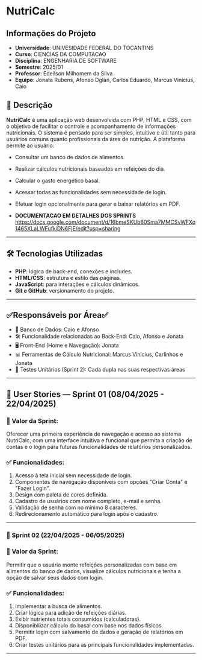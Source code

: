 # NutriCalc

## Informações do Projeto

- **Universidade**: UNIVESIDADE FEDERAL DO TOCANTINS
- **Curso**: CIENCIAS DA COMPUTACAO
- **Disciplina**: ENGENHARIA DE SOFTWARE
- **Semestre**: 2025/01
- **Professor**: Edeilson Milhomem da Silva
- **Equipe**: Jonata Rubens, Afonso Dglan, Carlos Eduardo, Marcus Vinicius, Caio

## 🧾 Descrição

**NutriCalc** é uma aplicação web desenvolvida com PHP, HTML e CSS, com o objetivo de facilitar o controle e acompanhamento de informações nutricionais. O sistema é pensado para ser simples, intuitivo e útil tanto para usuários comuns quanto profissionais da área de nutrição. A plataforma permite ao usuário:

- Consultar um banco de dados de alimentos.
- Realizar cálculos nutricionais baseados em refeições do dia.
- Calcular o gasto energético basal.
- Acessar todas as funcionalidades sem necessidade de login.
- Efetuar login opcionalmente para gerar e baixar relatórios em PDF.

- **DOCUMENTACAO EM DETALHES DOS SPRINTS**
https://docs.google.com/document/d/16bmeSKUb60Sma7MMCSvWFXq1465XLaLWFufkiDN6FjE/edit?usp=sharing

---

## 🛠 Tecnologias Utilizadas

- **PHP**: lógica de back-end, conexões e includes.
- **HTML/CSS**: estrutura e estilo das páginas.
- **JavaScript**: para interações e cálculos dinâmicos.
- **Git e GitHub**: versionamento do projeto.

---

##  ✅Responsáveis por Área✅

- 🧰 Banco de Dados: Caio e Afonso
- 🛠️ Funcionalidade relacionadas ao Back-End: Caio, Afonso e Jonata
- 🖥️ Front-End (Home e Navegação): Jonata
- 📊 Ferramentas de Cálculo Nutricional: Marcus Vinicius, Carlinhos e Jonata
- 🧪 Testes Unitários (Sprint 2): Cada dupla nas suas respectivas áreas

---

## 🧪 User Stories — Sprint 01 (08/04/2025 - 22/04/2025)

### 🎯 Valor da Sprint:
Oferecer uma primeira experiência de navegação e acesso ao sistema NutriCalc, com uma interface intuitiva e funcional que permita a criação de contas e o login para futuras funcionalidades de relatórios personalizados.

### ✅ Funcionalidades:
1. Acesso à tela inicial sem necessidade de login.
2. Componentes de navegação disponíveis com opções "Criar Conta" e "Fazer Login".
3. Design com paleta de cores definida.
4. Cadastro de usuários com nome completo, e-mail e senha.
5. Validação de senha com no mínimo 8 caracteres.
6. Redirecionamento automático para login após o cadastro.

---

### 📌 Sprint 02 (22/04/2025 - 06/05/2025)
### 🎯 Valor da Sprint:
Permitir que o usuário monte refeições personalizadas com base em alimentos do banco de dados, visualize cálculos nutricionais e tenha a opção de salvar seus dados com login.

### ✅ Funcionalidades:
1. Implementar a busca de alimentos.
2. Criar lógica para adição de refeições diárias.
3. Exibir nutrientes totais consumidos (calculadoras).
4. Disponibilizar cálculo do basal com base nos dados físicos.
5. Permitir login com salvamento de dados e geração de relatórios em PDF.
6. Criar testes unitários para as principais funcionalidades implementadas.

---


